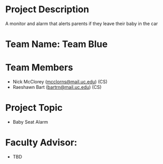# Project Description
A monitor and alarm that alerts parents if they leave their baby in the car


# Team Name: Team Blue

# Team Members 
- Nick McClorey (mcclorns@mail.uc.edu)  (CS)
- Raeshawn Bart (bartrn@mail.uc.edu)    (CS)


# Project Topic
* Baby Seat Alarm 

# Faculty Advisor:
* TBD
